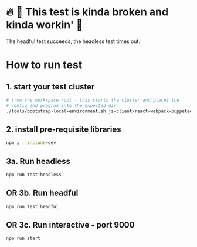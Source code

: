 # 🔥 🥵 This test is kinda broken and kinda workin' 🫠

The headful test succeeds, the headless test times out.

# How to run test

## 1. start your test cluster
```bash
# from the workspace root - this starts the cluster and places the 
# config and program into the expected dir
./tools/bootstrap-local-environment.sh js-client/react-webpack-puppeteer-test
```

## 2. install pre-requisite libraries
```bash
npm i --include=dev
```

## 3a. Run headless
```bash
npm run test:headless
```

## OR 3b. Run headful
```bash
npm run test:headful
```

## OR 3c. Run interactive - port 9000
```bash
npm run start
```
